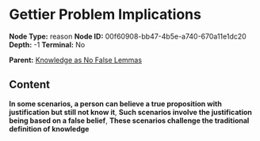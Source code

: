 # Gettier Problem Implications

**Node Type:** reason
**Node ID:** 00f60908-bb47-4b5e-a740-670a11e1dc20
**Depth:** -1
**Terminal:** No

**Parent:** [Knowledge as No False Lemmas](knowledge-as-no-false-lemmas-thesis-d0c49c5d-b910-4f5c-9f50-f3147c05c44a.md)

## Content

**In some scenarios, a person can believe a true proposition with justification but still not know it**, **Such scenarios involve the justification being based on a false belief**, **These scenarios challenge the traditional definition of knowledge**
